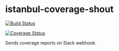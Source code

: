 # istanbul-coverage-shout

[![Build Status](https://travis-ci.org/exogenesick/istanbul-coverage-shout.svg?branch=master)](https://travis-ci.org/exogenesick/istanbul-coverage-shout)

[![Coverage Status](https://coveralls.io/repos/github/exogenesick/istanbul-coverage-shout/badge.svg?branch=master)](https://coveralls.io/github/exogenesick/istanbul-coverage-shout?branch=master)

Sends coverage reports on Slack webhook.
